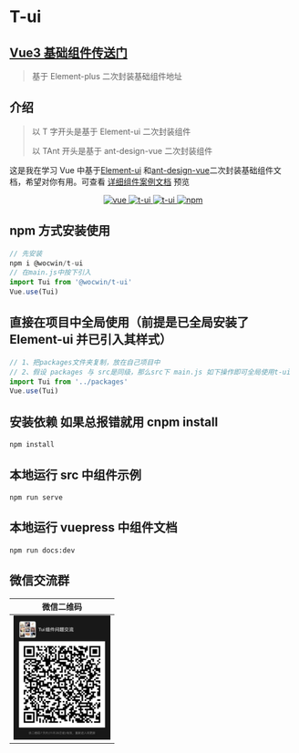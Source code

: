 # T-ui

## [Vue3 基础组件传送门](https://github.com/wocwin/t-ui-plus)

> 基于 Element-plus 二次封装基础组件地址

## 介绍

> 以 T 字开头是基于 Element-ui 二次封装组件
>
> 以 TAnt 开头是基于 ant-design-vue 二次封装组件

这是我在学习 Vue 中基于[Element-ui](https://element.faas.ele.me/#/zh-CN) 和[ant-design-vue](https://www.antdv.com/docs/vue/introduce-cn/)二次封装基础组件文档，希望对你有用。可查看 [详细组件案例文档](https://wocwin.github.io/t-ui/) 预览

<p align="center">
  <a href="https://github.com/vuejs/vue" target="_blank">
    <img src="https://img.shields.io/badge/vue-2.6.14-brightgreen.svg" alt="vue">
  </a>
  <a href="https://gitee.com/wocwin/t-ui/stargazers">
    <img src="https://gitee.com/wocwin/t-ui/badge/star.svg?theme=dark" alt="t-ui">
  </a>
  <a href="https://github.com/wocwin/t-ui/stargazers" target="_blank">
    <img src="https://img.shields.io/github/stars/wocwin/t-ui.svg" alt="t-ui">
  </a>
   <a href="https://www.npmjs.com/package/@wocwin/t-ui" target="_blank">
      <img alt="npm" src="https://img.shields.io/npm/v/@wocwin/t-ui.svg" />
    </a>
</p>

## npm 方式安装使用

```js
// 先安装
npm i @wocwin/t-ui
// 在main.js中按下引入
import Tui from '@wocwin/t-ui'
Vue.use(Tui)
```
## 直接在项目中全局使用（前提是已全局安装了 Element-ui 并已引入其样式）

```js
// 1、把packages文件夹复制，放在自己项目中
// 2、假设 packages 与 src是同级，那么src下 main.js 如下操作即可全局使用t-ui
import Tui from '../packages'
Vue.use(Tui)
```

## 安装依赖 **如果总报错就用 cnpm install**

```shell
npm install

```

## 本地运行 src 中组件示例

```shell
npm run serve
```

## 本地运行 vuepress 中组件文档

```shell
npm run docs:dev

```

## 微信交流群

|                微信二维码                 |
| :---------------------------------------: |
| <img src="./public/weixin.jpg" width=170> |
